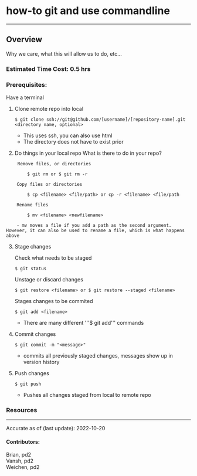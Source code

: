 # how-to git and use commandline
---
## Overview
Why we care, what this will allow us to do, etc...

### Estimated Time Cost: 0.5 hrs 

### Prerequisites:

Have a terminal

1. Clone remote repo into local
    
    ```
    $ git clone ssh://git@github.com/[username]/[repository-name].git <directory name, optional>
    ```
    - This uses ssh, you can also use html
    - The directory does not have to exist prior
2. Do things in your local repo
    What is there to do in your repo?
        
        Remove files, or directories
    
```
        $ git rm or $ git rm -r
```

        Copy files or directories
        
```
        $ cp <filename> <file/path> or cp -r <filename> <file/path
```
        
        Rename files
        
```
        $ mv <filename> <newfilename>
```
        - mv moves a file if you add a path as the second argument. However, it can also be used to rename a file, which is what happens above 
3. Stage changes
    
    Check what needs to be staged
    ```
    $ git status
    ```
    
    Unstage or discard changes
    ```
    $ git restore <filename> or $ git restore --staged <filename>
    ```
    
    Stages changes to be commited 
    ```
    $ git add <filename>
    ```
    - There are many different '''$ git add''' commands
4. Commit changes
    ```
    $ git commit -m "<message>"
    ```
    - commits all previously staged changes, messages show up in version history
5. Push changes
    ```
    $ git push
    ```
    - Pushes all changes staged from local to remote repo


### Resources

---

Accurate as of (last update): 2022-10-20

#### Contributors:  
Brian, pd2  
Vansh, pd2  
Weichen, pd2
